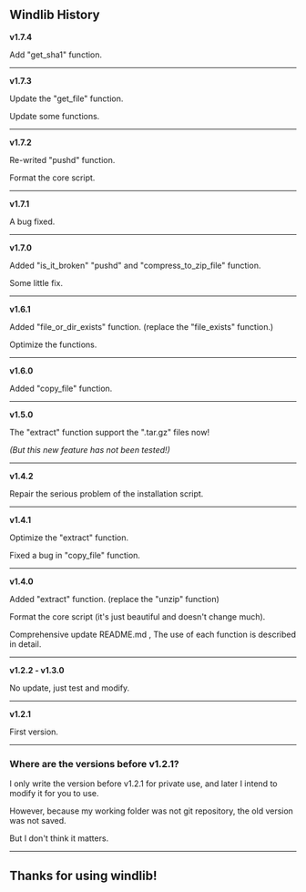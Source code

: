 ## **Windlib History**

**v1.7.4**

Add "get_sha1" function.

---

**v1.7.3**

Update the "get_file" function.

Update some functions.

---

**v1.7.2**

Re-writed "pushd" function.

Format the core script.

---

**v1.7.1**

A bug fixed.

---

**v1.7.0**

Added "is_it_broken" "pushd" and "compress_to_zip_file" function.

Some little fix.

---

**v1.6.1**

Added "file_or_dir_exists" function. (replace the "file_exists" function.)

Optimize the functions.

---

**v1.6.0**

Added "copy_file" function.

---

**v1.5.0**

The "extract" function support the ".tar.gz" files now!

*(But this new feature has not been tested!)*

---

**v1.4.2**

Repair the serious problem of the installation script.

---

**v1.4.1**

Optimize the "extract" function.

Fixed a bug in "copy_file" function.

---

**v1.4.0**

Added "extract" function. (replace the "unzip" function)

Format the core script (it's just beautiful and doesn't change much).

Comprehensive update README.md , The use of each function is described in detail.

---

**v1.2.2 - v1.3.0**

No update, just test and modify.

---

**v1.2.1**

First version.

---

### Where are the versions before v1.2.1?

I only write the version before v1.2.1 for private use, and later I intend to modify it for you to use.

However, because my working folder was not git repository, the old version was not saved.

But I don't think it matters.

---

## Thanks for using windlib!
